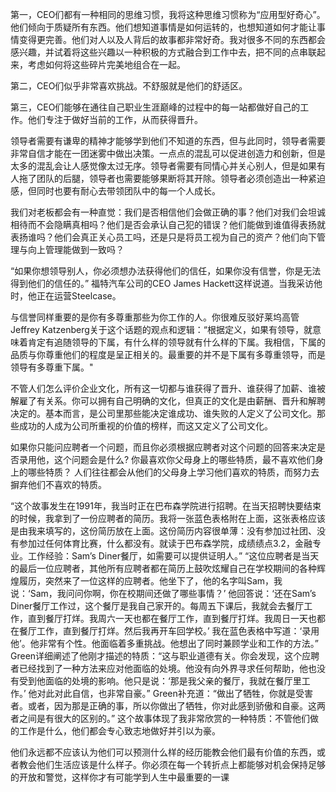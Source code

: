 
第一，CEO们都有一种相同的思维习惯，我将这种思维习惯称为“应用型好奇心”。他们倾向于质疑所有东西。他们想知道事情是如何运转的，也想知道如何才能让事情变得更完善。他们对人以及人背后的故事都非常好奇。我对很多不同的东西都会感兴趣，并试着将这些兴趣以一种积极的方式融合到工作中去，把不同的点串联起来，考虑如何将这些碎片完美地组合在一起。

第二，CEO们似乎非常喜欢挑战。不舒服就是他们的舒适区。

第三，CEO们能够在通往自己职业生涯巅峰的过程中的每一站都做好自己的工作。他们专注于做好当前的工作，从而获得晋升。

领导者需要有谦卑的精神才能够学到他们不知道的东西，但与此同时，领导者需要非常自信才能在一团迷雾中做出决策。一点点的混乱可以促进创造力和创新，但是太多的混乱会让人感觉像太过无序。领导者需要有同情心并关心别人，但是如果有人拖了团队的后腿，领导者也需要能够果断将其开除。领导者必须创造出一种紧迫感，但同时也要有耐心去带领团队中的每一个人成长。

我们对老板都会有一种直觉：我们是否相信他们会做正确的事？他们对我们会坦诚相待而不会隐瞒真相吗？他们是否会承认自己犯的错误？他们能做到谁值得表扬就表扬谁吗？他们会真正关心员工吗，还是只是将员工视为自己的资产？他们向下管理与向上管理能做到一致吗？

“如果你想领导别人，你必须想办法获得他们的信任，如果你没有信誉，你是无法得到他们的信任的。” 福特汽车公司的CEO James Hackett这样说道。当我采访他时，他正在运营Steelcase。

与信誉同样重要的是你有多尊重那些为你工作的人。你很难反驳好莱坞高管Jeffrey Katzenberg关于这个话题的观点和逻辑：“根据定义，如果有领导，就意味着肯定有追随领导的下属，有什么样的领导就有什么样的下属。我相信，下属的品质与你尊重他们的程度是呈正相关的。最重要的并不是下属有多尊重领导，而是领导有多尊重下属。"

不管人们怎么评价企业文化，所有这一切都与谁获得了晋升、谁获得了加薪、谁被解雇了有关系。你可以拥有自己明确的文化，但真正的文化是由薪酬、晋升和解聘决定的。基本而言，是公司里那些能决定谁成功、谁失败的人定义了公司文化。那些成功的人成为公司所重视的价值的榜样，而这又定义了公司文化。

如果你只能问应聘者一个问题，而且你必须根据应聘者对这个问题的回答来决定是否录用他，这个问题会是什么?
你最喜欢你父母身上的哪些特质，最不喜欢他们身上的哪些特质？
人们往往都会从他们的父母身上学习他们喜欢的特质，而努力去摒弃他们不喜欢的特质。

“这个故事发生在1991年，我当时正在巴布森学院进行招聘。在当天招聘快要结束的时候，我拿到了一份应聘者的简历。我将一张蓝色表格附在上面，这张表格应该是由我来填写的，这份简历放在上面。这份简历内容很单薄：没有参加过社团、没有参加过任何体育比赛，什么都没有。就读于巴布森学院，成绩绩点3.2，金融专业。工作经验：Sam’s Diner餐厅，如需要可以提供证明人。”
“这位应聘者是当天的最后一位应聘者，其他所有应聘者都在简历上鼓吹炫耀自己在学校期间的各种辉煌履历，突然来了一位这样的应聘者。他坐下了，他的名字叫Sam，我说：‘Sam，我问问你啊，你在校期间还做了哪些事情？’ 他回答说：‘还在Sam’s Diner餐厅工作过，这个餐厅是我自己家开的。每周五下课后，我就会去餐厅工作，直到餐厅打烊。我周六一天也都在餐厅工作，直到餐厅打烊。我周日一天也都在餐厅工作，直到餐厅打烊。然后我再开车回学校。’ 我在蓝色表格中写道：‘录用他’。他非常有个性。他面临着多重挑战。他想出了同时兼顾学业和工作的方法。”
Green详细阐述了他刚才描述的特质：“这与职业道德有关。你会发现，这个应聘者已经找到了一种方法来应对他面临的处境。他没有向外界寻求任何帮助，他也没有受到他面临的处境的影响。他只是说：‘那是我父亲的餐厅，我就在餐厅里工作。’ 他对此对此自信，也非常自豪。”
Green补充道：“做出了牺牲，你就是受害者。或者，因为那是正确的事，所以你做出了牺牲，你对此感到骄傲和自豪。这两者之间是有很大的区别的。”
这个故事体现了我非常欣赏的一种特质：不管他们做的工作是什么，他们都会专心致志地做好并引以为豪。

他们永远都不应该认为他们可以预测什么样的经历能教会他们最有价值的东西，或者教会他们生活应该是什么样子。你必须在每一个转折点上都能够对机会保持足够的开放和警觉，这样你才有可能学到人生中最重要的一课